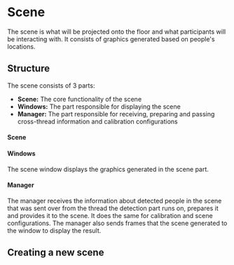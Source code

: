 # Scene
The scene is what will be projected onto the floor and what participants will be interacting with. It consists of graphics generated based on people's locations.

## Structure
The scene consists of 3 parts:
- **Scene:** The core functionality of the scene
- **Windows:** The part responsible for displaying the scene
- **Manager:** The part responsible for receiving, preparing and passing cross-thread information and calibration configurations

#### Scene

#### Windows
The scene window displays the graphics generated in the scene part.

#### Manager
The manager receives the information about detected people in the scene that was sent over from the thread the detection part runs on, prepares it and provides it to the scene. It does the same for calibration and scene configurations. The manager also sends frames that the scene generated to the window to display the result. 

## Creating a new scene
